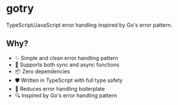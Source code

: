 # gotry

TypeScript/JavaScript error handling inspired by Go's error pattern.

## Why?

- ✨ Simple and clean error handling pattern
- 🔄 Supports both sync and async functions
- 📦 Zero dependencies
- 🛡️ Written in TypeScript with full type safety
- 🎯 Reduces error handling boilerplate
- 🔍 Inspired by Go's error handling pattern
